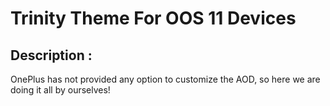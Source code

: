 # Trinity Theme For OOS 11 Devices

## Description :
OnePlus has not provided any option to customize the AOD, so here we are doing it all by ourselves!
